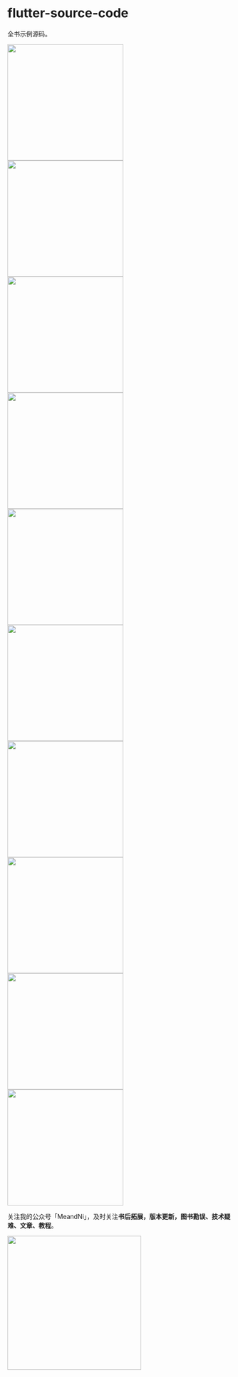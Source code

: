 # flutter-source-code

全书示例源码。

<div>
  <img src="./chapter03/flutter_widget.png" width="260"/>
  <img src="./chapter04/flutter_layout.png" width="260"/>
  <img src="./chapter06/flutter_animation.png" width="260"/>
  <img src="./chapter07/flutter_gesture.png" width="260"/>
</div>

<div>
  <img src="./chapter04/custom_multichild_layout.png" width="260"/>
  <img src="./chapter06/animationwidget.png" width="260"/>
  <img src="./chapter07/canvas_with_gesture.dart.png" width="260"/>
</div>

<div>
  <img src="./chapter12/flutter_shopping_login.png" width="260"/>
  <img src="./chapter12/flutter_shopping_home.png" width="260"/>
  <img src="./chapter12/flutter_shopping_cart.png" width="260"/>
</div>

关注我的公众号「MeandNi」，及时关注**书后拓展，版本更新，图书勘误、技术疑难、文章、教程**。

<img src="https://cdn.jsdelivr.net/gh/meandni/blogimg@main/img/2020-11-08-image-20201108180239281.png" width="300"/>

